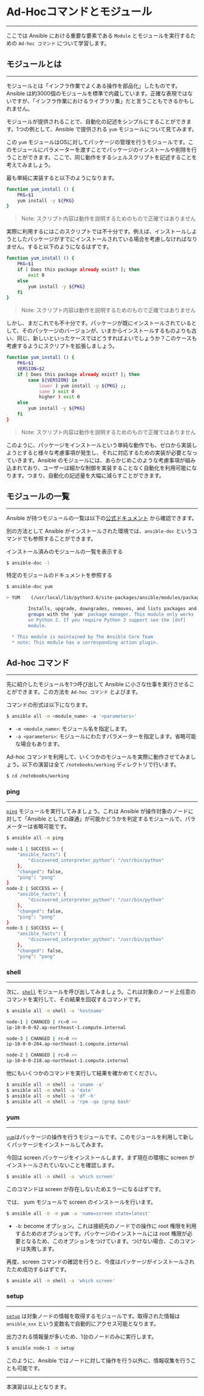 # Ad-Hocコマンドとモジュール
---
ここでは Ansible における重要な要素である `Module` とモジュールを実行するための `Ad-hoc コマンド` について学習します。

## モジュールとは
---
モジュールとは「インフラ作業でよくある操作を部品化」したものです。Ansible は約3000個のモジュールを標準で内蔵しています。正確な表現ではないですが、「インフラ作業におけるライブラリ集」だと言うこともできるかもしれません。

モジュールが提供されることで、自動化の記述をシンプルにすることができます。1つの例として、Ansible で提供される `yum` モジュールについて見てみます。

この `yum` モジュールはOSに対してパッケージの管理を行うモジュールです。このモジュールにパラメーターを渡すことでパッケージのインストールや削除を行うことができます。ここで、同じ動作をするシェルスクリプトを記述することを考えてみましょう。

最も単純に実装すると以下のようになります。
```bash
function yum_install () {
    PKG=$1
    yum install -y ${PKG}
}
```
> Note: スクリプト内容は動作を説明するためのもので正確ではありません

実際に利用するにはこのスクリプトでは不十分です。例えば、インストールしようとしたパッケージがすでにインストールされている場合を考慮しなければなりません。すると以下のようになるはずです。

```bash
function yum_install () {
    PKG=$1
    if [ Does this package already exist? ]; then
        exit 0
    else
        yum install -y ${PKG}
    fi
}
```
> Note: スクリプト内容は動作を説明するためのもので正確ではありません

しかし、まだこれでも不十分です。パッケージが既にインストールされているとして、そのパッケージのバージョンが、いまからインストールするものよりも古い、同じ、新しいといったケースではどうすればよいでしょうか？このケースも考慮するようにスクリプトを拡張しましょう。

```bash
function yum_install () {
    PKG=$1
    VERSION=$2
    if [ Does this package already exist? ]; then
        case ${VERSION} in
            lower ) yum install -y ${PKG} ;;
            same ) exit 0
            higher ) exit 0
    else
        yum install -y ${PKG}
    fi
}
```
> Note: スクリプト内容は動作を説明するためのもので正確ではありません

このように、パッケージをインストールという単純な動作でも、ゼロから実装しようとすると様々な考慮事項が発生し、それに対応するための実装が必要となっていきます。Ansible のモジュールには、あらかじめこのような考慮事項が組み込まれており、ユーザーは細かな制御を実装することなく自動化を利用可能になります。つまり、自動化の記述量を大幅に減らすことができます。

## モジュールの一覧
---
Ansible が持つモジュールの一覧は以下の[公式ドキュメント](https://docs.ansible.com/ansible/latest/modules/modules_by_category.html) から確認できます。

別の方法として Ansible がインストールされた環境では、`ansible-doc` というコマンドでも参照することができます。

インストール済みのモジュールの一覧を表示する

```bash
$ ansible-doc -l
```

特定のモジュールのドキュメントを参照する

```bash
$ ansible-doc yum

> YUM    (/usr/local/lib/python3.6/site-packages/ansible/modules/packaging/os/yum.py)

        Installs, upgrade, downgrades, removes, and lists packages and
        groups with the `yum' package manager. This module only works
        on Python 2. If you require Python 3 support see the [dnf]
        module.

  * This module is maintained by The Ansible Core Team
  * note: This module has a corresponding action plugin.
```

## Ad-hoc コマンド
---
先に紹介したモジュールを1つ呼び出して Ansible に小さな仕事を実行させることができます。この方法を `Ad-hoc コマンド` とよびます。

コマンドの形式は以下になります。

```bash
$ ansible all -m <module_name> -a '<parameters>'
```

- `-m <module_name>`: モジュール名を指定します。
- `-a <parameters>`: モジュールにわたすパラメーターを指定します。省略可能な場合もあります。

Ad-hoc コマンドを利用して、いくつかのモジュールを実際に動作させてみましょう。以下の演習は全て `/notebooks/working` ディレクトリで行います。

```bash
$ cd /notebooks/working
```

### ping
---

[`ping`](https://docs.ansible.com/ansible/latest/modules/ping_module.html) モジュールを実行してみましょう。これは Ansible が操作対象のノードに対して「Ansible としての疎通」が可能かどうかを判定するモジュールで、パラメーターは省略可能です。

```bash
$ ansible all -m ping

node-1 | SUCCESS => {
    "ansible_facts": {
        "discovered_interpreter_python": "/usr/bin/python"
    },
    "changed": false,
    "ping": "pong"
}
node-2 | SUCCESS => {
    "ansible_facts": {
        "discovered_interpreter_python": "/usr/bin/python"
    },
    "changed": false,
    "ping": "pong"
}
node-3 | SUCCESS => {
    "ansible_facts": {
        "discovered_interpreter_python": "/usr/bin/python"
    },
    "changed": false,
    "ping": "pong"
```


### shell
---
次に、[`shell`](https://docs.ansible.com/ansible/latest/modules/shell_module.html) モジュールを呼び出してみましょう。これは対象のノード上任意のコマンドを実行して、その結果を回収するコマンドです。

```bash
$ ansible all -m shell -a 'hostname'

node-1 | CHANGED | rc=0 >>
ip-10-0-0-92.ap-northeast-1.compute.internal

node-3 | CHANGED | rc=0 >>
ip-10-0-0-204.ap-northeast-1.compute.internal

node-2 | CHANGED | rc=0 >>
ip-10-0-0-218.ap-northeast-1.compute.internal
```

他にもいくつかのコマンドを実行して結果を確かめてください。
```bash
$ ansible all -m shell -a 'uname -a'
$ ansible all -m shell -a 'date'
$ ansible all -m shell -a 'df -h'
$ ansible all -m shell -a 'rpm -qa |grep bash'
```

### yum
---
[`yum`](https://docs.ansible.com/ansible/latest/modules/yum_module.html)はパッケージの操作を行うモジュールです。このモジュールを利用して新しくパッケージをインストールしてみます。

今回は screen パッケージをインストールします。まず現在の環境に screen がインストールされていないことを確認します。
```bash
$ ansible all -m shell -a 'which screen'
```

このコマンドは screen が存在しないためエラーになるはずです。

では、 yum モジュールで screen のインストールを行います。
```bash
$ ansible all -b -m yum -a 'name=screen state=latest'
```

- `-b`: become オプション。これは接続先のノードでの操作に root 権限を利用するためのオプションです。パッケージのインストールには root 権限が必要となるため、このオプションをつけています。つけない場合、このコマンドは失敗します。

再度、screen コマンドの確認を行うと、今度はパッケージがインストールされたため成功するはずです。
```bash
$ ansible all -m shell -a 'which screen'
```


### setup
---
[`setup`](https://docs.ansible.com/ansible/latest/modules/setup_module.html) は対象ノードの情報を取得するモジュールです。取得された情報は `ansible_xxx` という変数名で自動的にアクセス可能となります。

出力される情報量が多いため、1台のノードのみに実行します。
```bash
$ ansible node-1 -m setup
```

このように、Ansible ではノードに対して操作を行う以外に、情報収集を行うことも可能です。

---
本演習は以上となります。
